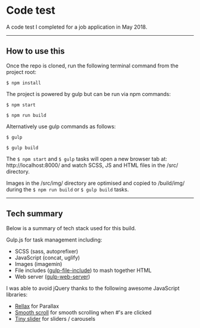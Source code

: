 # Code test

A code test I completed for a job application in May 2018.

---

## How to use this

Once the repo is cloned, run the following terminal command from the project root:

    $ npm install

The project is powered by gulp but can be run via npm commands:

    $ npm start

    $ npm run build

Alternatively use gulp commands as follows:

    $ gulp

    $ gulp build

The `$ npm start` and `$ gulp` tasks will open a new browser tab at: http://localhost:8000/ and watch SCSS, JS and HTML files in the /src/ directory.

Images in the /src/img/ directory are optimised and copied to /build/img/ during the `$ npm run build` or `$ gulp build` tasks.

---

## Tech summary

Below is  a summary of tech stack used for this build.

Gulp.js for task management including:

- SCSS (sass, autoprefixer)
- JavaScript (concat, uglify)
- Images (imagemin)
- File includes ([gulp-file-include](https://www.npmjs.com/package/gulp-file-include)) to mash together HTML
- Web server ([gulp-web-server](https://github.com/schickling/gulp-webserver))

I was able to avoid jQuery thanks to the following awesome JavaScript libraries:

- [Rellax](https://github.com/dixonandmoe/rellax) for Parallax
- [Smooth scroll](http://github.com/cferdinandi/smooth-scroll) for smooth scrolling when #'s are clicked
- [Tiny slider](https://github.com/ganlanyuan/tiny-slider) for sliders / carousels
